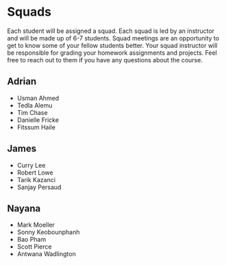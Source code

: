 # Squads

Each student will be assigned a squad. Each squad is led by an instructor and will be made up of 6-7 students. Squad meetings are an opportunity to get to know some of your fellow students better. Your squad instructor will be responsible for grading your homework assignments and projects. Feel free to reach out to them if you have any questions about the course.

## Adrian
  - Usman Ahmed
  - Tedla Alemu
  - Tim Chase
  - Danielle Fricke
  - Fitssum Haile

## James
  - Curry Lee
  - Robert Lowe
  - Tarik Kazanci
  - Sanjay Persaud

## Nayana
  - Mark Moeller
  - Sonny Keobounphanh
  - Bao Pham
  - Scott Pierce 
  - Antwana Wadlington
